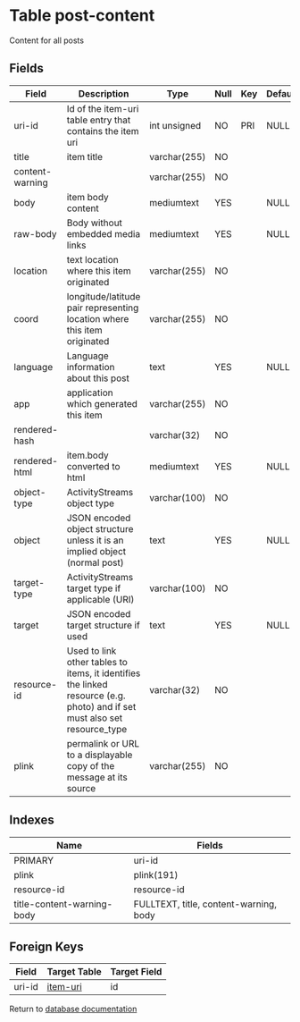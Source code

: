 Table post-content
===========

Content for all posts

Fields
------

| Field           | Description                                                                                                               | Type         | Null | Key | Default | Extra |
| --------------- | ------------------------------------------------------------------------------------------------------------------------- | ------------ | ---- | --- | ------- | ----- |
| uri-id          | Id of the item-uri table entry that contains the item uri                                                                 | int unsigned | NO   | PRI | NULL    |       |
| title           | item title                                                                                                                | varchar(255) | NO   |     |         |       |
| content-warning |                                                                                                                           | varchar(255) | NO   |     |         |       |
| body            | item body content                                                                                                         | mediumtext   | YES  |     | NULL    |       |
| raw-body        | Body without embedded media links                                                                                         | mediumtext   | YES  |     | NULL    |       |
| location        | text location where this item originated                                                                                  | varchar(255) | NO   |     |         |       |
| coord           | longitude/latitude pair representing location where this item originated                                                  | varchar(255) | NO   |     |         |       |
| language        | Language information about this post                                                                                      | text         | YES  |     | NULL    |       |
| app             | application which generated this item                                                                                     | varchar(255) | NO   |     |         |       |
| rendered-hash   |                                                                                                                           | varchar(32)  | NO   |     |         |       |
| rendered-html   | item.body converted to html                                                                                               | mediumtext   | YES  |     | NULL    |       |
| object-type     | ActivityStreams object type                                                                                               | varchar(100) | NO   |     |         |       |
| object          | JSON encoded object structure unless it is an implied object (normal post)                                                | text         | YES  |     | NULL    |       |
| target-type     | ActivityStreams target type if applicable (URI)                                                                           | varchar(100) | NO   |     |         |       |
| target          | JSON encoded target structure if used                                                                                     | text         | YES  |     | NULL    |       |
| resource-id     | Used to link other tables to items, it identifies the linked resource (e.g. photo) and if set must also set resource_type | varchar(32)  | NO   |     |         |       |
| plink           | permalink or URL to a displayable copy of the message at its source                                                       | varchar(255) | NO   |     |         |       |

Indexes
------------

| Name | Fields |
|------|---------|
| PRIMARY | uri-id |
| plink | plink(191) |
| resource-id | resource-id |
| title-content-warning-body | FULLTEXT, title, content-warning, body |

Foreign Keys
------------

| Field | Target Table | Target Field |
|-------|--------------|--------------|
| uri-id | [item-uri](help/database/db_item-uri) | id |

Return to [database documentation](help/database)
